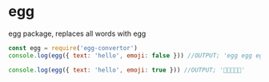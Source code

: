 # egg
egg package, replaces all words with egg


```js
const egg = require('egg-convertor')
console.log(egg({ text: 'hello', emoji: false })) //OUTPUT; 'egg egg egg eeg egg'

console.log(egg({ text: 'hello', emoji: true })) //OUTPUT; '🥚🥚🥚🥚🥚'
```
